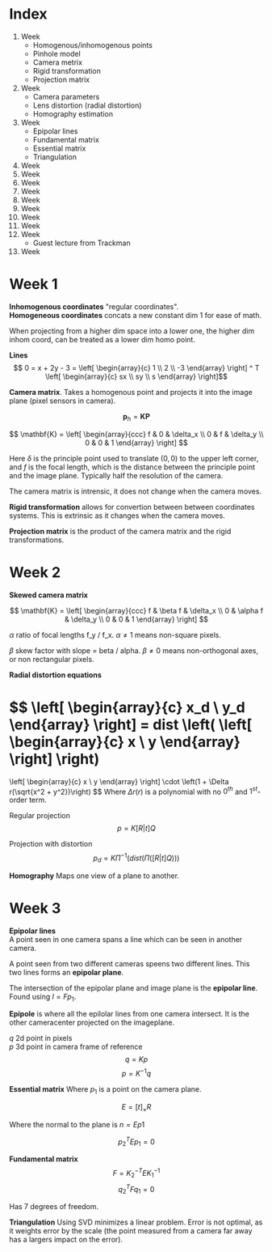 # Index
1. Week
   - Homogenous/inhomogenous points
   - Pinhole model
   - Camera metrix
   - Rigid transformation
   - Projection matrix
2. Week
   - Camera parameters
   - Lens distortion (radial distortion)
   - Homography estimation
3. Week
   - Epipolar lines
   - Fundamental matrix
   - Essential matrix
   - Triangulation
4. Week
5. Week
6. Week
7. Week
8. Week
9. Week
0. Week
1. Week
2. Week
   - Guest lecture from Trackman
3. Week


# Week 1
**Inhomogenous coordinates** "regular coordinates".  
**Homogeneous coordinates** concats a new constant dim 1 for ease of math.

When projecting from a higher dim space into a lower one, the higher dim inhom coord, can be treated as a lower dim homo point.

**Lines**
$$
0 = x + 2y - 3 = 
\left[
\begin{array}{c}
1 \\
2 \\
-3
\end{array}
\right] ^ T
\left[
\begin{array}{c}
sx \\
sy \\
s
\end{array}
\right]$$


**Camera matrix**. Takes a homogenous point and projects it into the image plane (pixel sensors in camera).

$$\mathbf{p}_h = \mathbf{KP}$$

$$
\mathbf{K} = \left[
\begin{array}{ccc}
f & 0 & \delta_x \\
0 & f & \delta_y \\
0 & 0 & 1
\end{array}
\right]
$$

Here $\delta$ is the principle point used to translate $(0,0)$ to the upper left corner, and $f$ is the focal length, which is the distance between the principle point and the image plane. Typically half the resolution of the camera.

The camera matrix is intrensic, it does not change when the camera moves.

**Rigid transformation** allows for convertion between between coordinates systems. This is extrinsic as it changes when the camera moves.

**Projection matrix** is the product of the camera matrix and the rigid transformations.


# Week 2

**Skewed camera matrix**

$$
\mathbf{K} = \left[
\begin{array}{ccc}
f & \beta f & \delta_x \\
0 & \alpha f & \delta_y \\
0 & 0 & 1
\end{array}
\right]
$$

$\alpha$ ratio of focal lengths f_y / f_x. $\alpha \neq 1$ means non-square pixels.

$\beta$ skew factor with slope = beta / alpha. $\beta \neq 0$ means non-orthogonal axes, or non rectangular pixels.


**Radial distortion equations**

$$
\left[
\begin{array}{c}
x_d \\
y_d
\end{array}
\right]
 = dist \left(
\left[
\begin{array}{c}
x \\
y
\end{array}
\right]
 \right)
=
\left[
\begin{array}{c}
x \\
y
\end{array}
\right]
\cdot \left(1 + \Delta r(\sqrt{x^2 + y^2})\right)
$$
Where $\Delta r(r)$ is a polynomial with no $0^{th}$ and $1^{st}$-order term.

Regular projection
$$p = K[R|t]Q$$

Projection with distortion
$$p_d = K\Pi^{-1}(dist(\Pi([R|t]Q)))$$


**Homography** Maps one view of a plane to another.


# Week 3


**Epipolar lines**  
A point seen in one camera spans a line which can be seen in another camera.

A point seen from two different cameras speens two different lines. This two lines forms an **epipolar plane**.

The intersection of the epipolar plane and image plane is the **epipolar line**. Found using $l=Fp_1$.

**Epipole** is where all the epilolar lines from one camera intersect. It is the other cameracenter projected on the imageplane.

$q$ 2d point in pixels  
$p$ 3d point in camera frame of reference  
$$q = Kp$$
$$p = K^{-1}q$$


**Essential matrix**
Where $p_1$ is a point on the camera plane.

$$E=[t]_\times R$$

Where the normal to the plane is $n=Ep1$

$$p_2^TEp_1=0$$

**Fundamental matrix**  
$$F=K_2^{-T}EK_1^{-1}$$
$$q_2^TFq_1=0$$

Has 7 degrees of freedom.


**Triangulation**
Using SVD minimizes a linear problem. Error is not optimal, as it weights error by the scale (the point measured from a camera far away has a largers impact on the error).


<!-- 
$$
\left[
\begin{array}{c}
 \\

\end{array}
\right]
$$
-->